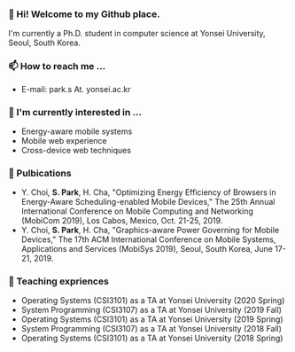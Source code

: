 <!--
**park-s/park-s** is a ✨ _special_ ✨ repository because its `README.md` (this file) appears on your GitHub profile.

Here are some ideas to get you started:

- 🔭 I’m currently working on ...
- 🌱 I’m currently learning ...
- 👯 I’m looking to collaborate on ...
- 🤔 I’m looking for help with ...
- 💬 Ask me about ...
- 📫 How to reach me: ...
- 😄 Pronouns: ...
- ⚡ Fun fact: ...
-->

### 👋 Hi! Welcome to my Github place.
I'm currently a Ph.D. student in computer science at Yonsei University, Seoul, South Korea.

### 📫 How to reach me ...
- E-mail: park.s At. yonsei.ac.kr

### 🔭 I'm currently interested in ...
- Energy-aware mobile systems
- Mobile web experience
- Cross-device web techniques

### 📝 Pulbications
- Y. Choi, **S. Park**, H. Cha, "Optimizing Energy Efficiency of Browsers in Energy-Aware Scheduling-enabled Mobile Devices," The 25th Annual International Conference on Mobile Computing and Networking (MobiCom 2019), Los Cabos, Mexico, Oct. 21-25, 2019.
- Y. Choi, **S. Park**, H. Cha, "Graphics-aware Power Governing for Mobile Devices," The 17th ACM International Conference on Mobile Systems, Applications and Services (MobiSys 2019), Seoul, South Korea, June 17-21, 2019.

### 🏫 Teaching expriences
- Operating Systems (CSI3101) as a TA at Yonsei University (2020 Spring)
- System Programming (CSI3107) as a TA at Yonsei University (2019 Fall)
- Operating Systems (CSI3101) as a TA at Yonsei University (2019 Spring)
- System Programming (CSI3107) as a TA at Yonsei University (2018 Fall)
- Operating Systems (CSI3101) as a TA at Yonsei University (2018 Spring)



